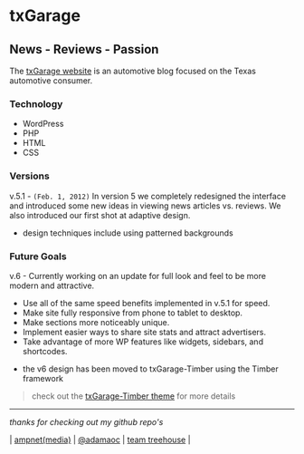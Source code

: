 # txGarage #
News - Reviews - Passion
 ------------------------

The [txGarage website](http://txgarage.com) is an automotive blog focused on the Texas automotive consumer. 

### Technology ###
* WordPress
* PHP
* HTML
* CSS

### Versions ###

v.5.1 - `(Feb. 1, 2012)` In version 5 we completely redesigned the interface and introduced some new ideas in viewing news articles vs. reviews. We also introduced our first shot at adaptive design. 

* design techniques include using patterned backgrounds 

### Future Goals ###

v.6 - Currently working on an update for full look and feel to be more modern and attractive.

* Use all of the same speed benefits implemented in v.5.1 for speed.
* Make site fully responsive from phone to tablet to desktop.
* Make sections more noticeably unique.
* Implement easier ways to share site stats and attract advertisers.
* Take advantage of more WP features like widgets, sidebars, and shortcodes.

- the v6 design has been moved to txGarage-Timber using the Timber framework

> check out the [txGarage-Timber theme](https://github.com/adamaoc/txgarage/tree/master/txGarage-Timber) for more details   

* * *

_thanks for checking out my github repo's_ 

| [ampnet(media)](http://ampnetmedia.com/) | [@adamaoc](http://twitter.com/adamaoc/) | [team treehouse](http://teamtreehouse.com/adamaoc) | 







